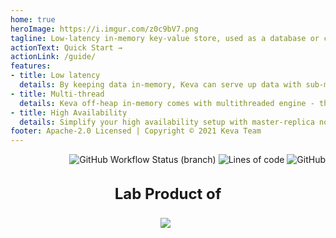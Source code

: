 ```yaml
---
home: true
heroImage: https://i.imgur.com/z0c9bV7.png
tagline: Low-latency in-memory key-value store, used as a database or cache (aimed Redis replacement)
actionText: Quick Start →
actionLink: /guide/
features:
- title: Low latency
  details: By keeping data in-memory, Keva can serve up data with sub-millisecond latencies
- title: Multi-thread 
  details: Keva off-heap in-memory comes with multithreaded engine - the Redis's missing feature
- title: High Availability
  details: Simplify your high availability setup with master-replica nodes, sharded cluster mode will also be available soon 
footer: Apache-2.0 Licensed | Copyright © 2021 Keva Team
---
```


<p style="text-align: right; max-width: 960px; margin: auto;">
<img src="https://img.shields.io/github/workflow/status/tuhuynh27/keva/Build/master?label=build&style=flat-square" alt="GitHub Workflow Status (branch)">
<img src="https://img.shields.io/tokei/lines/github/tuhuynh27/keva?style=flat-square" alt="Lines of code">
<img src="https://img.shields.io/github/license/tuhuynh27/keva?style=flat-square" alt="GitHub">
</p>

<div style="margin-top: 2rem; max-width: 960px; text-align: center; font-size: 1.5rem; font-weight: bold;">Lab Product of</div>

<div style="text-align: center; margin-top: 1.5rem; margin-bottom: 2rem;">
<a href="https://www.grokking.org" target="_blank"><img src="https://i.imgur.com/5k8qMpf.png" style="max-width: 92px; margin-right: 0.5rem;" /></a>
</div>